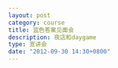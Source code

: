 ```yaml
---
layout: post
category: course
title: 蓝色答案见面会
description: 夜店和daygame
type: 宣讲会
date: "2012-09-30 14:30+0800"
---
```


